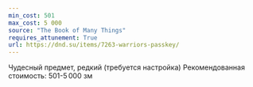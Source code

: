 ```yaml
---
min_cost: 501
max_cost: 5 000
source: "The Book of Many Things"
requires_attunement: True
url: https://dnd.su/items/7263-warriors-passkey/
---
```


Чудесный предмет, редкий (требуется настройка)
Рекомендованная стоимость: 501-5 000 зм